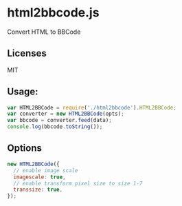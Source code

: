 # html2bbcode.js
Convert HTML to BBCode

## Licenses

MIT

## Usage:

```javascript
var HTML2BBCode = require('./html2bbcode').HTML2BBCode;
var converter = new HTML2BBCode(opts);
var bbcode = converter.feed(data);
console.log(bbcode.toString());
```

## Options

```javascript
new HTML2BBCode({
  // enable image scale
  imagescale: true,
  // enable transform pixel size to size 1-7
  transsize: true,
});
```
